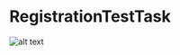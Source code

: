 # RegistrationTestTask

![alt text](https://github.com/Quott/RegistrationTestTask/blob/master/IMG_1243.PNG?raw=true "Logo Title Text 1")
